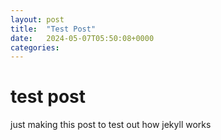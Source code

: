 ```yaml
---
layout: post
title:  "Test Post"
date:   2024-05-07T05:50:08+0000
categories:
---
```


# test post

just making this post to test out how jekyll works

